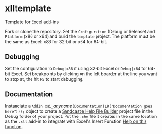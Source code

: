 # xlltemplate

Template for Excel add-ins

Fork or clone the repository. Set the `Configuration` (Debug or Release) and `Platform` (x86 or x64) and build the `template` project.  The platform must be the same as Excel: x86 for 32-bit or x64 for 64-bit.

## Debugging

Set the configuration to `Debug|x86` if using 32-bit Excel or `Debug|x64` for 64-bit Excel.
Set breakpoints by clicking on the left boarder at the line you want to stop at, the hit `F5` to start debugging.

## Documentation

Instanciate a `AddIn xai_`_anyname_`(Documentation(LR("Documentation goes here")));` object to create a 
[Sandcastle Help File Builder](https://github.com/EWSoftware/SHFB) project file in the
Debug folder of your project. Put the `.chm` file it creates in the same location as the `.xll` add-in to
integrate with Excel's Insert Function [Help on this function](https://support.office.com/en-us/article/Insert-Function-74474114-7C7F-43F5-BEC3-096C56E2FB13).